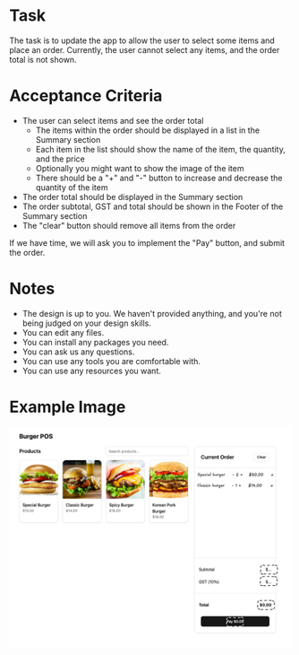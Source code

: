 # Task

The task is to update the app to allow the user to select some items and place an order. Currently, the user cannot select any items, and the order total is not shown.

# Acceptance Criteria

- The user can select items and see the order total
  - The items within the order should be displayed in a list in the Summary section
  - Each item in the list should show the name of the item, the quantity, and the price
  - Optionally you might want to show the image of the item
  - There should be a "+" and "-" button to increase and decrease the quantity of the item
- The order total should be displayed in the Summary section
- The order subtotal, GST and total should be shown in the Footer of the Summary section
- The "clear" button should remove all items from the order

If we have time, we will ask you to implement the "Pay" button, and submit the order.

# Notes

- The design is up to you. We haven't provided anything, and you're not being judged on your design skills.
- You can edit any files.
- You can install any packages you need.
- You can ask us any questions.
- You can use any tools you are comfortable with.
- You can use any resources you want.

# Example Image

![POS App screenshot](images/app-screenshot-suggestion.png)
